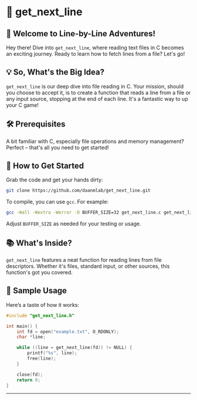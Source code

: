 # 📖 get_next_line

## 🚪 Welcome to Line-by-Line Adventures!
Hey there! Dive into `get_next_line`, where reading text files in C becomes an exciting journey. Ready to learn how to fetch lines from a file? Let's go!

## 💡 So, What's the Big Idea?
`get_next_line` is our deep dive into file reading in C. Your mission, should you choose to accept it, is to create a function that reads a line from a file or any input source, stopping at the end of each line. It's a fantastic way to up your C game!

## 🛠️ Prerequisites
A bit familiar with C, especially file operations and memory management? Perfect – that's all you need to get started!

## 🌟 How to Get Started
Grab the code and get your hands dirty:
```bash
git clone https://github.com/daanmlab/get_next_line.git
```
To compile, you can use `gcc`. For example:
```bash
gcc -Wall -Wextra -Werror -D BUFFER_SIZE=32 get_next_line.c get_next_line_utils.c -o get_next_line
```
Adjust `BUFFER_SIZE` as needed for your testing or usage.

## 📚 What's Inside?
`get_next_line` features a neat function for reading lines from file descriptors. Whether it's files, standard input, or other sources, this function's got you covered.

## 📝 Sample Usage
Here’s a taste of how it works:
```c
#include "get_next_line.h"

int main() {
    int fd = open("example.txt", O_RDONLY);
    char *line;

    while ((line = get_next_line(fd)) != NULL) {
        printf("%s", line);
        free(line);
    }

    close(fd);
    return 0;
}
```
---
